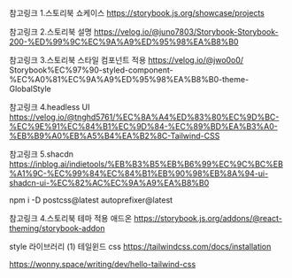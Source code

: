 참고링크 1.스토리북 쇼케이스
https://storybook.js.org/showcase/projects

참고링크 2.스토리북 설명
https://velog.io/@juno7803/Storybook-Storybook-200-%ED%99%9C%EC%9A%A9%ED%95%98%EA%B8%B0

참고링크 3.스토리북 스타일 컴포넌트 적용
https://velog.io/@jwo0o0/
Storybook%EC%97%90-styled-component-%EC%A0%81%EC%9A%A9%ED%95%98%EA%B8%B0-theme-GlobalStyle

참고링크 4.headless UI
https://velog.io/@tnghd5761/%EC%8A%A4%ED%83%80%EC%9D%BC-%EC%9E%91%EC%84%B1%EC%9D%84-%EC%89%BD%EA%B3%A0-%EB%B9%A0%EB%A5%B4%EA%B2%8C-Tailwind-CSS

참고링크 5.shacdn
https://inblog.ai/indietools/%EB%B3%B5%EB%B6%99%EC%9C%BC%EB%A1%9C-%EC%99%84%EC%84%B1%EB%90%98%EB%8A%94-ui-shadcn-ui-%EC%82%AC%EC%9A%A9%EA%B8%B0

npm i -D postcss@latest autoprefixer@latest

참고링크 4.스토리북 테마 적용 애드온
https://storybook.js.org/addons/@react-theming/storybook-addon

style 라이브러리
(1) 테일윈드 css
https://tailwindcss.com/docs/installation

https://wonny.space/writing/dev/hello-tailwind-css
